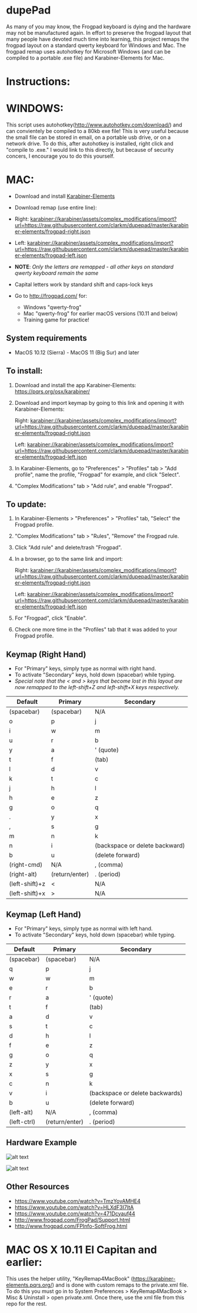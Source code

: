 dupePad
========
As many of you may know, the Frogpad keyboard is dying and the hardware may not be manufactured again. 
In effort to preserve the frogpad layout that many people have devoted much time into learning, this project remaps the frogpad layout on a standard qwerty keyboard for Windows and Mac. 
The frogpad remap uses autohotkey for Microsoft Windows (and can be compiled to a portable .exe file) and Karabiner-Elements for Mac.

Instructions:
========

# WINDOWS:
This script uses autohotkey(http://www.autohotkey.com/download/) and can convientely be compiled to a 80kb exe file!
This is very useful because the small file can be stored in email, on a portable usb drive, or on a network drive.
To do this, after autohotkey is installed, right click and "compile to .exe." I would link to this directly, but because of security concers, I encourage you to do this yourself.

# MAC:

-   Download and install [Karabiner-Elements](https://karabiner-elements.pqrs.org/)
-   Download remap (use entire line):

   -   Right: <karabiner://karabiner/assets/complex_modifications/import?url=https://raw.githubusercontent.com/clarkm/dupepad/master/karabiner-elements/frogpad-right.json>

   -   Left: <karabiner://karabiner/assets/complex_modifications/import?url=https://raw.githubusercontent.com/clarkm/dupepad/master/karabiner-elements/frogpad-left.json>

-   **NOTE**: _Only the letters are remapped - all other keys on standard qwerty keyboard remain the same_

-   Capital letters work by standard shift and caps-lock keys

-   Go to http://frogpad.com/ for:

    -   Windows "qwerty-frog"
    -   Mac "qwerty-frog" for earlier macOS versions (10.11 and below)
    -   Training game for practice!

## System requirements

-   MacOS 10.12 (Sierra) - MacOS 11 (Big Sur) and later

## To install:

1. Download and install the app Karabiner-Elements: https://pqrs.org/osx/karabiner/

2. Download and import keymap by going to this link and opening it with Karabiner-Elements:

   Right: <karabiner://karabiner/assets/complex_modifications/import?url=https://raw.githubusercontent.com/clarkm/dupepad/master/karabiner-elements/frogpad-right.json>

   Left: <karabiner://karabiner/assets/complex_modifications/import?url=https://raw.githubusercontent.com/clarkm/dupepad/master/karabiner-elements/frogpad-left.json>

3. In Karabiner-Elements, go to "Preferences" > "Profiles" tab > "Add profile",
   name the profile, "Frogpad" for example, and click "Select".

4. "Complex Modifications" tab > "Add rule", and enable "Frogpad".

## To update:

1. In Karabiner-Elements > "Preferences" > "Profiles" tab, "Select" the Frogpad
   profile.

2. "Complex Modifications" tab > "Rules", "Remove" the Frogpad rule.

3. Click "Add rule" and delete/trash "Frogpad".

4. In a browser, go to the same link and import:

   Right: <karabiner://karabiner/assets/complex_modifications/import?url=https://raw.githubusercontent.com/clarkm/dupepad/master/karabiner-elements/frogpad-right.json>

   Left: <karabiner://karabiner/assets/complex_modifications/import?url=https://raw.githubusercontent.com/clarkm/dupepad/master/karabiner-elements/frogpad-left.json>

5. For "Frogpad", click "Enable".

6. Check one more time in the "Profiles" tab that it was added to your Frogpad
   profile.

## Keymap (Right Hand)
-   For "Primary" keys, simply type as normal with right hand.
-   To activate "Secondary" keys, hold down (spacebar) while typing.
-   _Special note that the < and > keys that become lost in this layout are now remapped to the left-shift+Z and left-shift+X keys respectively._

| Default        | Primary        | Secondary                    |
| -----------    | -------------- | ---------------------------- |
| (spacebar)     | (spacebar)     | N/A                          |
|      o         | p              |	j                            |
|      i	        | w              |	m                            |
|      u	        | r              |	b                            |
|      y	        | a              |	' (quote)                    |
|      t	        | f              |	(tab)                        |
|      l	        | d              |	v                            |
|      k	        | t              |	c                            |
|      j	        | h              |	l                            |
|      h	        | e              |	z                            |
|      g	        | o              |	q                            |
|      .   	     | y              |	x                            |
|      ,         | s              |	g                            |
|      m	        | n              |	k                            |
|      n	        | i              |(backspace or delete backward)|
|      b	        | u              |	(delete forward)             |
| (right-cmd)    | N/A            |	, (comma)                    |
| (right-alt)    | (return/enter) |    . (period)                |
| (left-shift)+z |	<            |    N/A                       |
| (left-shift)+x |	>            |	   N/A                       |


## Keymap (Left Hand)
-   For "Primary" keys, simply type as normal with left hand.
-   To activate "Secondary" keys, hold down (spacebar) while typing.

| Default     | Primary        | Secondary                       |
| ----------- | -------------- | ------------------------------- |
| (spacebar)  | (spacebar)     | N/A                             |
| q           | p              | j                               |
| w           | w              | m                               |
| e           | r              | b                               |
| r           | a              | ' (quote)                       |
| t           | f              | (tab)                           |
| a           | d              | v                               |
| s           | t              | c                               |
| d           | h              | l                               |
| f           | e              | z                               |
| g           | o              | q                               |
| z           | y              | x                               |
| x           | s              | g                               |
| c           | n              | k                               |
| v           | i              | (backspace or delete backwards) |
| b           | u              | (delete forward)                |
| (left-alt)  | N/A            | , (comma)                       |
| (left-ctrl) | (return/enter) | . (period)                      |

## Hardware Example

![alt text](https://lh3.googleusercontent.com/proxy/VASljlh3k8z7Q8JdfYLXXj0OFow9_jOyPOaEIhBXYb-EkefdBsp3ZfS49JGp8ok7IrQkHaTIHwqyp5ZIudOJ0XpCeYksdw_CsMXCfkL95yE "Frogpad keyboard (Right hand)")

![alt text](https://cdn.shopify.com/s/files/1/2603/0286/products/FPBKUSB30Right_512x.jpg?v=1516043628 "Frogpad keyboard (left hand)")

## Other Resources

-   https://www.youtube.com/watch?v=TmzYovAMHE4
-   https://www.youtube.com/watch?v=HLXdF3I7ItA
-   https://www.youtube.com/watch?v=471Dcyauf44
-   http://www.frogpad.com/FrogPad/Support.html
-   http://www.frogpad.com/FPInfo-SoftFrog.html

# MAC OS X 10.11 El Capitan and earlier:
This uses the helper utility, "KeyRemap4MacBook" (https://karabiner-elements.pqrs.org/) and is done with custom remaps to the private.xml file.
To do this you must go in to System Preferences > KeyRemap4MacBook > Misc & Uninstall > open private.xml. Once there, use the xml file from this repo for the rest.
